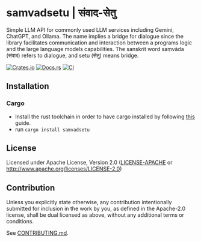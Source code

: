 # samvadsetu | संवाद-सेतु

Simple LLM API for commonly used LLM services including Gemini, ChatGPT, and Ollama. The name implies a bridge for dialogue since the library facilitates communication and interaction between a programs logic and the large language models capabilities. The sanskrit word saṃvāda (संवाद) refers to dialogue, and setu (सेतु) means bridge.

[![Crates.io](https://img.shields.io/crates/v/samvadsetu.svg)](https://crates.io/crates/samvadsetu)
[![Docs.rs](https://docs.rs/samvadsetu/badge.svg)](https://docs.rs/samvadsetu)
[![CI](https://github.com/sandeep-sandhu/samvadsetu/workflows/CI/badge.svg)](https://github.com/sandeep-sandhu/samvadsetu/actions)

## Installation

### Cargo

* Install the rust toolchain in order to have cargo installed by following
  [this](https://www.rust-lang.org/tools/install) guide.
* run `cargo install samvadsetu`

## License

Licensed under Apache License, Version 2.0
   ([LICENSE-APACHE](LICENSE-APACHE) or http://www.apache.org/licenses/LICENSE-2.0)


## Contribution

Unless you explicitly state otherwise, any contribution intentionally submitted
for inclusion in the work by you, as defined in the Apache-2.0 license, shall be
dual licensed as above, without any additional terms or conditions.

See [CONTRIBUTING.md](CONTRIBUTING.md).
